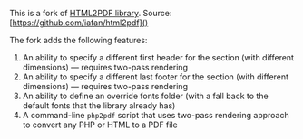 This is a fork of [HTML2PDF library](http://html2pdf.fr/en/). Source: [https://github.com/iafan/html2pdf]()

The fork adds the following features:

1. An ability to specify a different first header for the section (with different dimensions) — requires two-pass rendering
2. An ability to specify a different last footer for the section (with different dimensions) — requires two-pass rendering
3. An ability to define an override fonts folder (with a fall back to the default fonts that the library already has)
4. A command-line `php2pdf` script that uses two-pass rendering approach to convert any PHP or HTML to a PDF file